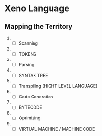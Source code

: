 # Xeno Language

## Mapping the Territory

1. - [ ] Scanning
2. - [ ] TOKENS
3. - [ ] Parsing
4. - [ ] SYNTAX TREE
5. - [ ] Transpiling (HIGHT LEVEL LANGUAGE)
6. - [ ] Code Generation
7. - [ ] BYTECODE
8. - [ ] Optimizing
9. - [ ] VIRTUAL MACHINE / MACHINE CODE
